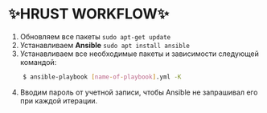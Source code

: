 # ✨HRUST WORKFLOW✨

1. Обновляем все пакеты `sudo apt-get update`
2. Устанавливаем __Ansible__ `sudo apt install ansible`
3. Устанавливаем все необходимые пакеты и зависимости следующей командой:
```sh
    $ ansible-playbook [name-of-playbook].yml -K
```
4. Вводим пароль от учетной записи, чтобы Ansible не запрашивал его при каждой итерации.
